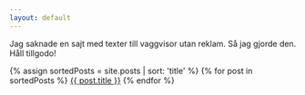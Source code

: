 ```yaml
---
layout: default
---
```


Jag saknade en sajt med texter till vaggvisor utan reklam. Så jag gjorde den. Håll tillgodo!

{% assign sortedPosts = site.posts | sort: 'title' %}
{% for post in sortedPosts %}
  <a href="{{ post.url }}">{{ post.title }}</a>
{% endfor %}

